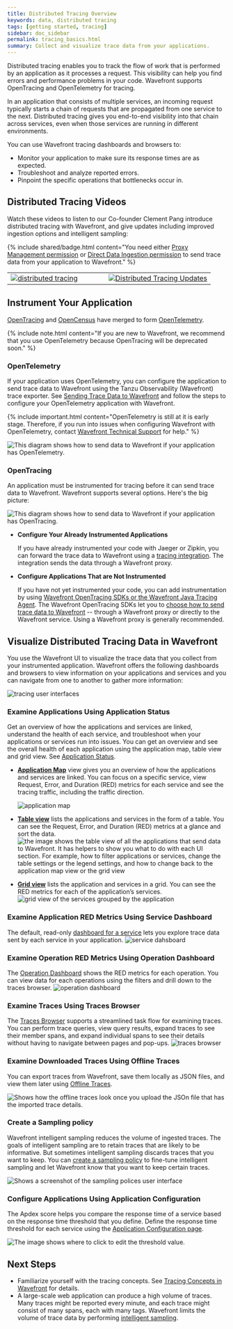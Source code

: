 ```yaml
---
title: Distributed Tracing Overview
keywords: data, distributed tracing
tags: [getting started, tracing]
sidebar: doc_sidebar
permalink: tracing_basics.html
summary: Collect and visualize trace data from your applications.
---
```


Distributed tracing enables you to track the flow of work that is performed by an application as it processes a request. This visibility can help you find errors and performance problems in your code. Wavefront supports OpenTracing and OpenTelemetry for tracing.

In an application that consists of multiple services, an incoming request typically starts a chain of requests that are propagated from one service to the next.  Distributed tracing gives you end-to-end visibility into that chain across services, even when those services are running in different environments.

You can use Wavefront tracing dashboards and browsers to:

* Monitor your application to make sure its response times are as expected.
* Troubleshoot and analyze reported errors.
* Pinpoint the specific operations that bottlenecks occur in.

## Distributed Tracing Videos

Watch these videos to listen to our Co-founder Clement Pang introduce distributed tracing with Wavefront, and give updates including improved ingestion options and intelligent sampling:

{% include shared/badge.html content="You need either [Proxy Management permission](permissions_overview.html) or [Direct Data Ingestion permission](permissions_overview.html) to send trace data from your application to Wavefront." %}

<table style="width: 100%;">
<tbody>
<tr><td width="48%"><a href="https://youtu.be/Z7mf_oZfcSE"><img src="/images/v_tracing_rev.png" alt="distributed tracing"/></a></td>
<td width="52%"><a href="https://youtu.be/SlROqypTUYk"><img src="/images/v_tracing_updates.png"  alt="Distributed Tracing Updates"/></a></td>
</tr>
</tbody>
</table>

## Instrument Your Application

[OpenTracing](https://opentracing.io/) and [OpenCensus](https://opencensus.io/) have merged to form [OpenTelemetry](https://opentelemetry.io/). 

{% include note.html content="If you are new to Wavefront, we recommend that you use OpenTelemetry because OpenTracing will be deprecated soon." %}

### OpenTelemetry

If your application uses OpenTelemetry, you can configure the application to send trace data to Wavefront using the Tanzu Observability (Wavefront) trace exporter. See [Sending Trace Data to Wavefront](opentelemetry.html#sending-trace-data-to-wavefront) and follow the steps to configure your OpenTelemetry application with Wavefront.

{% include important.html content="OpenTelemetry is still at it is early stage. Therefore, if you run into issues when configuring Wavefront with OpenTelemetry, contact [Wavefront Technical Support](wavefront_support_feedback.html#support) for help." %}

![This diagram shows how to send data to Wavefront if your application has OpenTelemetry.](images/tracing_opentelemetry_trace_exporter_data.png)

### OpenTracing

An application must be instrumented for tracing before it can send trace data to Wavefront. Wavefront supports several options. Here's the big picture:

![This diagram shows how to send data to Wavefront if your application has OpenTracing.](images/tracing_send_data_to_wavefront.png)

* **Configure Your Already Instrumented Applications**
  
  If you have already instrumented your code with Jaeger or Zipkin, you can forward the trace data to Wavefront using a [tracing integration](tracing_integrations.html). The integration sends the data through a Wavefront proxy.

* **Configure Applications That are Not Instrumented**

  If you have not yet instrumented your code, you can add instrumentation by using [Wavefront OpenTracing SDKs or the Wavefront Java Tracing Agent](tracing_instrumenting_frameworks.html#step-2-get-data-flowing-into-wavefront).
  The Wavefront OpenTracing SDKs let you to [choose how to send trace data to Wavefront](tracing_instrumenting_frameworks.html#step-1-prepare-to-send-data-to-wavefront) -- through a Wavefront proxy or directly to the Wavefront service. Using a Wavefront proxy is generally recommended. 

## Visualize Distributed Tracing Data in Wavefront

You use the Wavefront UI to visualize the trace data that you collect from your instrumented application. Wavefront offers the following dashboards and browsers to view information on your applications and services and you can navigate from one to another to gather more information:

<img src="images/tracing_ui.png" alt="tracing user interfaces"/>

### Examine Applications Using Application Status

Get an overview of how the applications and services are linked, understand the health of each service, and troubleshoot when your applications or services run into issues. You can get an overview and see the overall health of each application using the application map, table view and grid view. See [Application Status](tracing_ui_overview.html).

* [**Application Map**](tracing_ui_overview.html#application-map) view gives you an overview of how the applications and services are linked. You can focus on a specific service, view Request, Error, and Duration (RED) metrics for each service and see the tracing traffic, including the traffic direction.

  ![application map](/images/Application_map_intro.png)

* [**Table view**](tracing_ui_overview.html#table-view) lists the applications and services in the form of a table. You can see the Request, Error, and Duration (RED) metrics at a glance and sort the data.
  <img src="/images/tracing_table_view_intro.png" alt="the image shows the table view of all the applications that send data to Wavefront. It has helpers to show you what to do with each UI section. For example, how to filter applications or services, change the table settings or the legend settings, and how to change back to the application map view or the grid view"/>

* [**Grid view**](tracing_ui_overview.html#grid-view) lists the application and services in a grid. You can see the RED metrics for each of the application’s services.
  <img src="/images/tracing_grid_view_overview.png" alt="grid view of the services grouped by the application"/>

### Examine Application RED Metrics Using Service Dashboard

The default, read-only [dashboard for a service](tracing_service_dashboard.html) lets you explore trace data sent by each service in your application.
![service dahsboard](/images/service_dashboard_intro.png)

### Examine Operation RED Metrics Using Operation Dashboard

The [Operation Dashboard](tracing_operation_dashboard.html) shows the RED metrics for each operation. You can view data for each operations using the filters and drill down to the traces browser.
![operation dashboard](images/tracing_operations_dashboard_intro.png)

### Examine Traces Using Traces Browser

The [Traces Browser](tracing_traces_browser.html) supports a streamlined task flow for examining traces. You can perform trace queries, view query results, expand traces to see their member spans, and expand individual spans to see their details without having to navigate between pages and pop-ups.
![traces browser](/images/tracing_browser_intro.png)

### Examine Downloaded Traces Using Offline Traces

You can export traces from Wavefront, save them locally as JSON files, and view them later using [Offline Traces](tracing_view_offline_traces.html).

![Shows how the offline traces look once you upload the JSOn file that has the imported trace details.](images/tracing_offline_tracing_view.png)

### Create a Sampling policy

Wavefront intelligent sampling reduces the volume of ingested traces. The goals of intelligent sampling are to retain traces that are likely to be informative. But sometimes intelligent sampling discards traces that you want to keep. You can [create a sampling policy](trace_sampling_policies.html) to fine-tune intelligent sampling and let Wavefront know that you want to keep certain traces.

![Shows a screenshot of the sampling polices user interface](images/tracing_sampling_policies.png)


### Configure Applications Using Application Configuration

The Apdex score helps you compare the response time of a service based on the response time threshold that you define. Define the response time threshold for each service using the <a href="tracing_apdex.html">Application Configuration page</a>.

![The image shows where to click to edit the threshold value.](images/tracing_edit_service_legend_settings.png)


## Next Steps

- Familiarize yourself with the tracing concepts. See [Tracing Concepts in Wavefront](trace_data_details.html) for details.
- A large-scale web application can produce a high volume of traces. Many traces might be reported every minute, and each trace might consist of many spans, each with many tags.  Wavefront limits the volume of trace data by performing [intelligent sampling](trace_data_sampling.html#wavefront-intelligent-sampling).
